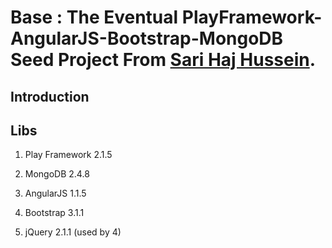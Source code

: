 # Base : The Eventual PlayFramework-AngularJS-Bootstrap-MongoDB Seed Project From **[Sari Haj Hussein](http://sarihh.info)**.

## Introduction


## Libs

1. Play Framework 2.1.5

2. MongoDB 2.4.8

3. AngularJS 1.1.5

4. Bootstrap 3.1.1

5. jQuery 2.1.1 (used by 4)

